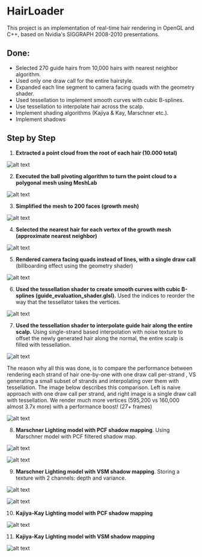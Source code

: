 # HairLoader

This project is an implementation of real-time hair rendering in OpenGL and C++, based on Nvidia's SIGGRAPH 2008-2010 presentations. 

## Done:
- Selected 270 guide hairs from 10,000 hairs with nearest neighbor algorithm.
- Used only one draw call for the entire hairstyle.
- Expanded each line segment to camera facing quads with the geometry shader.
- Used tessellation to implement smooth curves with cubic B-splines.
- Use tessellation to interpolate hair across the scalp.
- Implement shading algorithms (Kajiya & Kay, Marschner etc.).
- Implement shadows 

## Step by Step

1. **Extracted a point cloud from the root of each hair (10.000 total)**

![alt text](https://i.postimg.cc/PrrTnH5d/point-cloud.png)<br>


2. **Executed the ball pivoting algorithm to turn the point cloud to a polygonal mesh using MeshLab**

![alt text](https://i.postimg.cc/dVrWWkc3/ball-pivoting.png)<br>


3. **Simplified the mesh to 200 faces (growth mesh)**

![alt text](https://i.postimg.cc/7hckNG8X/growth-mesh.png)<br>


4. **Selected the nearest hair for each vertex of the growth mesh (approximate nearest neighbor)**

![alt text](https://i.postimg.cc/mrQg2wf4/guides-1.png)<br>



5. **Rendered camera facing quads instead of lines, with a single draw call** (billboarding effect using the geometry shader)

![alt text](https://i.postimg.cc/RVyS78v9/quads.png)<br>

6. **Used the tessellation shader to create smooth curves with cubic B-splines (guide_evaluation_shader.glsl).** Used the indices to reorder the way that the tessellator takes the vertices.

![alt text](https://i.postimg.cc/L6H5n4c0/bspline.png)

7. **Used the tessellation shader to interpolate guide hair along the entire scalp.** Using single-strand based interpolation with noise texture to offset the newly generated hair along the normal, the entire scalp is filled with tessellation.

![alt text](https://i.postimg.cc/DywJj1n9/2023-01-27-211343.png)


The reason why all this was done, is to compare the performance between rendering each strand of hair one-by-one with one draw call per-strand , VS generating a small subset of strands and interpolating over them with tessellation. The image below describes this comparison. Left is naive approach with one draw call per strand, and right image is a single draw call with tessellation. We render much more vertices (595,200 vs 160,000 almost 3.7x more) with a performance boost! (27+ frames)


![alt text](https://i.postimg.cc/zXWhRKSK/comparison.png)


8. **Marschner Lighting model with PCF shadow mapping**. Using Marschner model with PCF filtered shadow map.


![alt text](https://i.postimg.cc/DwL5C7vP/PCF1.png)

![alt text](https://i.postimg.cc/XXMdFyCS/PCF2.png)


9. **Marschner Lighting model with VSM shadow mapping**. Storing a texture with 2 channels: depth and variance.

![alt text](https://i.postimg.cc/05hBZWGx/VSM-1.png)

![alt text](https://i.postimg.cc/DfSNrkXB/VSM2.png)


10. **Kajiya-Kay Lighting model with PCF shadow mapping**

![alt text](https://i.postimg.cc/T15npchJ/Kajiya-PCF.png)


11. **Kajiya-Kay Lighting model with VSM shadow mapping**

![alt text](https://i.postimg.cc/SsvWSPQK/Kajiya-VSM.png)
